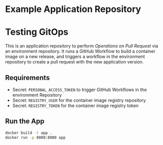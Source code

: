 # Example Application Repository
# Testing GitOps

This is an application repository to perform *Operations on Pull Request* via an environment repository.
It runs a GitHub Workflow to build a container image on a new release, and triggers a workflow in the environment repository to create a pull request with the new application version.

## Requirements

- Secret: `PERSONAL_ACCESS_TOKEN` to trigger GitHub Workflows in the environment Repository
- Secret: `REGISTRY_USER` for the container image registry repository
- Secret: `REGISTRY_TOKEN` for the container image registry token

## Run the App

```bash
docker build -t app .
docker run -p 8080:8080 app
```
